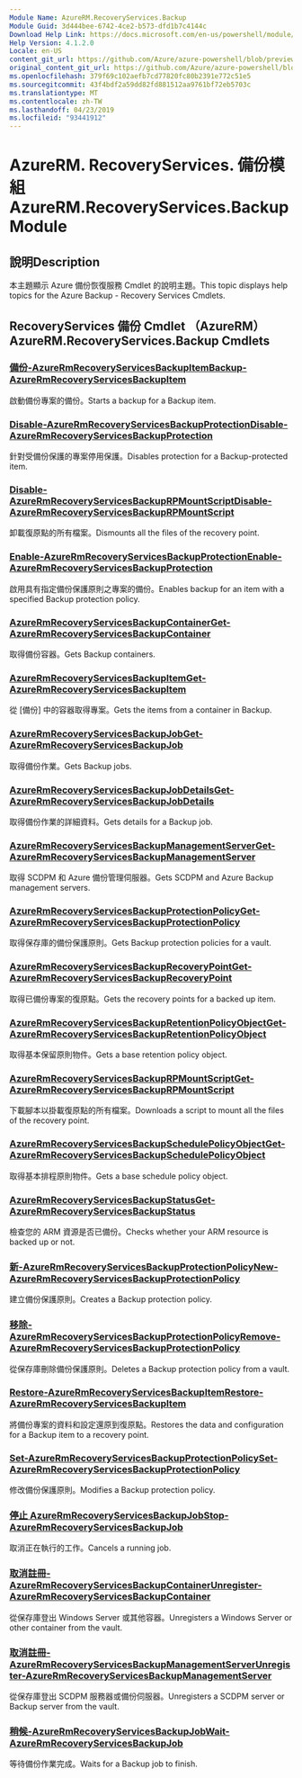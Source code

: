 ```yaml
---
Module Name: AzureRM.RecoveryServices.Backup
Module Guid: 3d444bee-6742-4ce2-b573-dfd1b7c4144c
Download Help Link: https://docs.microsoft.com/en-us/powershell/module/azurerm.recoveryservices.backup
Help Version: 4.1.2.0
Locale: en-US
content_git_url: https://github.com/Azure/azure-powershell/blob/preview/src/ResourceManager/RecoveryServices/Commands.RecoveryServices.Backup/help/AzureRM.RecoveryServices.Backup.md
original_content_git_url: https://github.com/Azure/azure-powershell/blob/preview/src/ResourceManager/RecoveryServices/Commands.RecoveryServices.Backup/help/AzureRM.RecoveryServices.Backup.md
ms.openlocfilehash: 379f69c102aefb7cd77820fc80b2391e772c51e5
ms.sourcegitcommit: 43f4bdf2a59dd82fd881512aa9761bf72eb5703c
ms.translationtype: MT
ms.contentlocale: zh-TW
ms.lasthandoff: 04/23/2019
ms.locfileid: "93441912"
---
```

# <span data-ttu-id="fd520-101">AzureRM. RecoveryServices. 備份模組</span><span class="sxs-lookup"><span data-stu-id="fd520-101">AzureRM.RecoveryServices.Backup Module</span></span>
## <span data-ttu-id="fd520-102">說明</span><span class="sxs-lookup"><span data-stu-id="fd520-102">Description</span></span>
<span data-ttu-id="fd520-103">本主題顯示 Azure 備份恢復服務 Cmdlet 的說明主題。</span><span class="sxs-lookup"><span data-stu-id="fd520-103">This topic displays help topics for the Azure Backup - Recovery Services Cmdlets.</span></span>

## <span data-ttu-id="fd520-104">RecoveryServices 備份 Cmdlet （AzureRM）</span><span class="sxs-lookup"><span data-stu-id="fd520-104">AzureRM.RecoveryServices.Backup Cmdlets</span></span>
### [<span data-ttu-id="fd520-105">備份-AzureRmRecoveryServicesBackupItem</span><span class="sxs-lookup"><span data-stu-id="fd520-105">Backup-AzureRmRecoveryServicesBackupItem</span></span>](Backup-AzureRmRecoveryServicesBackupItem.md)
<span data-ttu-id="fd520-106">啟動備份專案的備份。</span><span class="sxs-lookup"><span data-stu-id="fd520-106">Starts a backup for a Backup item.</span></span>

### [<span data-ttu-id="fd520-107">Disable-AzureRmRecoveryServicesBackupProtection</span><span class="sxs-lookup"><span data-stu-id="fd520-107">Disable-AzureRmRecoveryServicesBackupProtection</span></span>](Disable-AzureRmRecoveryServicesBackupProtection.md)
<span data-ttu-id="fd520-108">針對受備份保護的專案停用保護。</span><span class="sxs-lookup"><span data-stu-id="fd520-108">Disables protection for a Backup-protected item.</span></span>

### [<span data-ttu-id="fd520-109">Disable-AzureRmRecoveryServicesBackupRPMountScript</span><span class="sxs-lookup"><span data-stu-id="fd520-109">Disable-AzureRmRecoveryServicesBackupRPMountScript</span></span>](Disable-AzureRmRecoveryServicesBackupRPMountScript.md)
<span data-ttu-id="fd520-110">卸載復原點的所有檔案。</span><span class="sxs-lookup"><span data-stu-id="fd520-110">Dismounts all the files of the recovery point.</span></span>

### [<span data-ttu-id="fd520-111">Enable-AzureRmRecoveryServicesBackupProtection</span><span class="sxs-lookup"><span data-stu-id="fd520-111">Enable-AzureRmRecoveryServicesBackupProtection</span></span>](Enable-AzureRmRecoveryServicesBackupProtection.md)
<span data-ttu-id="fd520-112">啟用具有指定備份保護原則之專案的備份。</span><span class="sxs-lookup"><span data-stu-id="fd520-112">Enables backup for an item with a specified Backup protection policy.</span></span>

### [<span data-ttu-id="fd520-113">AzureRmRecoveryServicesBackupContainer</span><span class="sxs-lookup"><span data-stu-id="fd520-113">Get-AzureRmRecoveryServicesBackupContainer</span></span>](Get-AzureRmRecoveryServicesBackupContainer.md)
<span data-ttu-id="fd520-114">取得備份容器。</span><span class="sxs-lookup"><span data-stu-id="fd520-114">Gets Backup containers.</span></span>

### [<span data-ttu-id="fd520-115">AzureRmRecoveryServicesBackupItem</span><span class="sxs-lookup"><span data-stu-id="fd520-115">Get-AzureRmRecoveryServicesBackupItem</span></span>](Get-AzureRmRecoveryServicesBackupItem.md)
<span data-ttu-id="fd520-116">從 [備份] 中的容器取得專案。</span><span class="sxs-lookup"><span data-stu-id="fd520-116">Gets the items from a container in Backup.</span></span>

### [<span data-ttu-id="fd520-117">AzureRmRecoveryServicesBackupJob</span><span class="sxs-lookup"><span data-stu-id="fd520-117">Get-AzureRmRecoveryServicesBackupJob</span></span>](Get-AzureRmRecoveryServicesBackupJob.md)
<span data-ttu-id="fd520-118">取得備份作業。</span><span class="sxs-lookup"><span data-stu-id="fd520-118">Gets Backup jobs.</span></span>

### [<span data-ttu-id="fd520-119">AzureRmRecoveryServicesBackupJobDetails</span><span class="sxs-lookup"><span data-stu-id="fd520-119">Get-AzureRmRecoveryServicesBackupJobDetails</span></span>](Get-AzureRmRecoveryServicesBackupJobDetails.md)
<span data-ttu-id="fd520-120">取得備份作業的詳細資料。</span><span class="sxs-lookup"><span data-stu-id="fd520-120">Gets details for a Backup job.</span></span>

### [<span data-ttu-id="fd520-121">AzureRmRecoveryServicesBackupManagementServer</span><span class="sxs-lookup"><span data-stu-id="fd520-121">Get-AzureRmRecoveryServicesBackupManagementServer</span></span>](Get-AzureRmRecoveryServicesBackupManagementServer.md)
<span data-ttu-id="fd520-122">取得 SCDPM 和 Azure 備份管理伺服器。</span><span class="sxs-lookup"><span data-stu-id="fd520-122">Gets SCDPM and Azure Backup management servers.</span></span>

### [<span data-ttu-id="fd520-123">AzureRmRecoveryServicesBackupProtectionPolicy</span><span class="sxs-lookup"><span data-stu-id="fd520-123">Get-AzureRmRecoveryServicesBackupProtectionPolicy</span></span>](Get-AzureRmRecoveryServicesBackupProtectionPolicy.md)
<span data-ttu-id="fd520-124">取得保存庫的備份保護原則。</span><span class="sxs-lookup"><span data-stu-id="fd520-124">Gets Backup protection policies for a vault.</span></span>

### [<span data-ttu-id="fd520-125">AzureRmRecoveryServicesBackupRecoveryPoint</span><span class="sxs-lookup"><span data-stu-id="fd520-125">Get-AzureRmRecoveryServicesBackupRecoveryPoint</span></span>](Get-AzureRmRecoveryServicesBackupRecoveryPoint.md)
<span data-ttu-id="fd520-126">取得已備份專案的復原點。</span><span class="sxs-lookup"><span data-stu-id="fd520-126">Gets the recovery points for a backed up item.</span></span>

### [<span data-ttu-id="fd520-127">AzureRmRecoveryServicesBackupRetentionPolicyObject</span><span class="sxs-lookup"><span data-stu-id="fd520-127">Get-AzureRmRecoveryServicesBackupRetentionPolicyObject</span></span>](Get-AzureRmRecoveryServicesBackupRetentionPolicyObject.md)
<span data-ttu-id="fd520-128">取得基本保留原則物件。</span><span class="sxs-lookup"><span data-stu-id="fd520-128">Gets a base retention policy object.</span></span>

### [<span data-ttu-id="fd520-129">AzureRmRecoveryServicesBackupRPMountScript</span><span class="sxs-lookup"><span data-stu-id="fd520-129">Get-AzureRmRecoveryServicesBackupRPMountScript</span></span>](Get-AzureRmRecoveryServicesBackupRPMountScript.md)
<span data-ttu-id="fd520-130">下載腳本以掛載復原點的所有檔案。</span><span class="sxs-lookup"><span data-stu-id="fd520-130">Downloads a script to mount all the files of the recovery point.</span></span>

### [<span data-ttu-id="fd520-131">AzureRmRecoveryServicesBackupSchedulePolicyObject</span><span class="sxs-lookup"><span data-stu-id="fd520-131">Get-AzureRmRecoveryServicesBackupSchedulePolicyObject</span></span>](Get-AzureRmRecoveryServicesBackupSchedulePolicyObject.md)
<span data-ttu-id="fd520-132">取得基本排程原則物件。</span><span class="sxs-lookup"><span data-stu-id="fd520-132">Gets a base schedule policy object.</span></span>

### [<span data-ttu-id="fd520-133">AzureRmRecoveryServicesBackupStatus</span><span class="sxs-lookup"><span data-stu-id="fd520-133">Get-AzureRmRecoveryServicesBackupStatus</span></span>](Get-AzureRmRecoveryServicesBackupStatus.md)
<span data-ttu-id="fd520-134">檢查您的 ARM 資源是否已備份。</span><span class="sxs-lookup"><span data-stu-id="fd520-134">Checks whether your ARM resource is backed up or not.</span></span>

### [<span data-ttu-id="fd520-135">新-AzureRmRecoveryServicesBackupProtectionPolicy</span><span class="sxs-lookup"><span data-stu-id="fd520-135">New-AzureRmRecoveryServicesBackupProtectionPolicy</span></span>](New-AzureRmRecoveryServicesBackupProtectionPolicy.md)
<span data-ttu-id="fd520-136">建立備份保護原則。</span><span class="sxs-lookup"><span data-stu-id="fd520-136">Creates a Backup protection policy.</span></span>

### [<span data-ttu-id="fd520-137">移除-AzureRmRecoveryServicesBackupProtectionPolicy</span><span class="sxs-lookup"><span data-stu-id="fd520-137">Remove-AzureRmRecoveryServicesBackupProtectionPolicy</span></span>](Remove-AzureRmRecoveryServicesBackupProtectionPolicy.md)
<span data-ttu-id="fd520-138">從保存庫刪除備份保護原則。</span><span class="sxs-lookup"><span data-stu-id="fd520-138">Deletes a Backup protection policy from a vault.</span></span>

### [<span data-ttu-id="fd520-139">Restore-AzureRmRecoveryServicesBackupItem</span><span class="sxs-lookup"><span data-stu-id="fd520-139">Restore-AzureRmRecoveryServicesBackupItem</span></span>](Restore-AzureRmRecoveryServicesBackupItem.md)
<span data-ttu-id="fd520-140">將備份專案的資料和設定還原到復原點。</span><span class="sxs-lookup"><span data-stu-id="fd520-140">Restores the data and configuration for a Backup item to a recovery point.</span></span>

### [<span data-ttu-id="fd520-141">Set-AzureRmRecoveryServicesBackupProtectionPolicy</span><span class="sxs-lookup"><span data-stu-id="fd520-141">Set-AzureRmRecoveryServicesBackupProtectionPolicy</span></span>](Set-AzureRmRecoveryServicesBackupProtectionPolicy.md)
<span data-ttu-id="fd520-142">修改備份保護原則。</span><span class="sxs-lookup"><span data-stu-id="fd520-142">Modifies a Backup protection policy.</span></span>

### [<span data-ttu-id="fd520-143">停止 AzureRmRecoveryServicesBackupJob</span><span class="sxs-lookup"><span data-stu-id="fd520-143">Stop-AzureRmRecoveryServicesBackupJob</span></span>](Stop-AzureRmRecoveryServicesBackupJob.md)
<span data-ttu-id="fd520-144">取消正在執行的工作。</span><span class="sxs-lookup"><span data-stu-id="fd520-144">Cancels a running job.</span></span>

### [<span data-ttu-id="fd520-145">取消註冊-AzureRmRecoveryServicesBackupContainer</span><span class="sxs-lookup"><span data-stu-id="fd520-145">Unregister-AzureRmRecoveryServicesBackupContainer</span></span>](Unregister-AzureRmRecoveryServicesBackupContainer.md)
<span data-ttu-id="fd520-146">從保存庫登出 Windows Server 或其他容器。</span><span class="sxs-lookup"><span data-stu-id="fd520-146">Unregisters a Windows Server or other container from the vault.</span></span>

### [<span data-ttu-id="fd520-147">取消註冊-AzureRmRecoveryServicesBackupManagementServer</span><span class="sxs-lookup"><span data-stu-id="fd520-147">Unregister-AzureRmRecoveryServicesBackupManagementServer</span></span>](Unregister-AzureRmRecoveryServicesBackupManagementServer.md)
<span data-ttu-id="fd520-148">從保存庫登出 SCDPM 服務器或備份伺服器。</span><span class="sxs-lookup"><span data-stu-id="fd520-148">Unregisters a SCDPM server or Backup server from the vault.</span></span>

### [<span data-ttu-id="fd520-149">稍候-AzureRmRecoveryServicesBackupJob</span><span class="sxs-lookup"><span data-stu-id="fd520-149">Wait-AzureRmRecoveryServicesBackupJob</span></span>](Wait-AzureRmRecoveryServicesBackupJob.md)
<span data-ttu-id="fd520-150">等待備份作業完成。</span><span class="sxs-lookup"><span data-stu-id="fd520-150">Waits for a Backup job to finish.</span></span>

